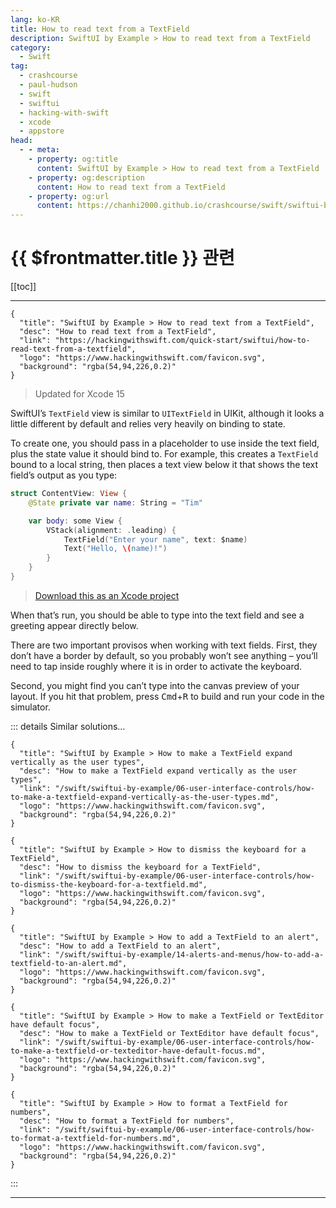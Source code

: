 ```yaml
---
lang: ko-KR
title: How to read text from a TextField
description: SwiftUI by Example > How to read text from a TextField
category:
  - Swift
tag: 
  - crashcourse
  - paul-hudson
  - swift
  - swiftui
  - hacking-with-swift
  - xcode
  - appstore
head:
  - - meta:
    - property: og:title
      content: SwiftUI by Example > How to read text from a TextField
    - property: og:description
      content: How to read text from a TextField
    - property: og:url
      content: https://chanhi2000.github.io/crashcourse/swift/swiftui-by-example/06-user-interface-controls/how-to-read-text-from-a-textfield.html
---
```


# {{ $frontmatter.title }} 관련

[[toc]]

---

```component VPCard
{
  "title": "SwiftUI by Example > How to read text from a TextField",
  "desc": "How to read text from a TextField",
  "link": "https://hackingwithswift.com/quick-start/swiftui/how-to-read-text-from-a-textfield",
  "logo": "https://www.hackingwithswift.com/favicon.svg",
  "background": "rgba(54,94,226,0.2)"
}
```

> Updated for Xcode 15

SwiftUI’s `TextField` view is similar to `UITextField` in UIKit, although it looks a little different by default and relies very heavily on binding to state.

To create one, you should pass in a placeholder to use inside the text field, plus the state value it should bind to. For example, this creates a `TextField` bound to a local string, then places a text view below it that shows the text field’s output as you type:

```swift
struct ContentView: View {
    @State private var name: String = "Tim"

    var body: some View {
        VStack(alignment: .leading) {
            TextField("Enter your name", text: $name)
            Text("Hello, \(name)!")
        }
    }
}
```

> [<FontIcon icon="fas fa-file-zipper"/>Download this as an Xcode project](https://www.hackingwithswift.com/files/projects/swiftui/how-to-read-text-from-a-textfield-1.zip)

<VidStack src="https://www.hackingwithswift.com/img/books/quick-start/swiftui/how-to-read-text-from-a-textfield-1~dark.mp4" />

When that’s run, you should be able to type into the text field and see a greeting appear directly below.

There are two important provisos when working with text fields. First, they don’t have a border by default, so you probably won’t see anything – you’ll need to tap inside roughly where it is in order to activate the keyboard.

Second, you might find you can’t type into the canvas preview of your layout. If you hit that problem, press <kbd>Cmd</kbd>+<kbd>R</kbd> to build and run your code in the simulator.

::: details Similar solutions…

```component VPCard
{
  "title": "SwiftUI by Example > How to make a TextField expand vertically as the user types",
  "desc": "How to make a TextField expand vertically as the user types",
  "link": "/swift/swiftui-by-example/06-user-interface-controls/how-to-make-a-textfield-expand-vertically-as-the-user-types.md",
  "logo": "https://www.hackingwithswift.com/favicon.svg",
  "background": "rgba(54,94,226,0.2)"
}
```

```component VPCard
{
  "title": "SwiftUI by Example > How to dismiss the keyboard for a TextField",
  "desc": "How to dismiss the keyboard for a TextField",
  "link": "/swift/swiftui-by-example/06-user-interface-controls/how-to-dismiss-the-keyboard-for-a-textfield.md",
  "logo": "https://www.hackingwithswift.com/favicon.svg",
  "background": "rgba(54,94,226,0.2)"
}
```

```component VPCard
{
  "title": "SwiftUI by Example > How to add a TextField to an alert",
  "desc": "How to add a TextField to an alert",
  "link": "/swift/swiftui-by-example/14-alerts-and-menus/how-to-add-a-textfield-to-an-alert.md",
  "logo": "https://www.hackingwithswift.com/favicon.svg",
  "background": "rgba(54,94,226,0.2)"
}
```

```component VPCard
{
  "title": "SwiftUI by Example > How to make a TextField or TextEditor have default focus",
  "desc": "How to make a TextField or TextEditor have default focus",
  "link": "/swift/swiftui-by-example/06-user-interface-controls/how-to-make-a-textfield-or-texteditor-have-default-focus.md",
  "logo": "https://www.hackingwithswift.com/favicon.svg",
  "background": "rgba(54,94,226,0.2)"
}
```

```component VPCard
{
  "title": "SwiftUI by Example > How to format a TextField for numbers",
  "desc": "How to format a TextField for numbers",
  "link": "/swift/swiftui-by-example/06-user-interface-controls/how-to-format-a-textfield-for-numbers.md",
  "logo": "https://www.hackingwithswift.com/favicon.svg",
  "background": "rgba(54,94,226,0.2)"
}
```

:::

---

<TagLinks />